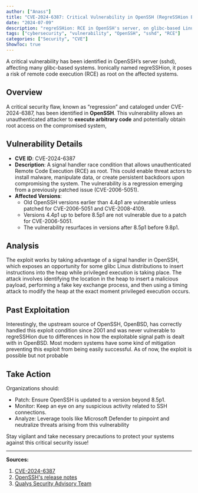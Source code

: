 ```yaml
---
author: ["Anass"]
title: "CVE-2024-6387: Critical Vulnerability in OpenSSH (RegreSSHion Exploit)"
date: "2024-07-09"
description: "regreSSHion: RCE in OpenSSH's server, on glibc-based Linux systems."
tags: ["cybersecurity", "vulnerability", "OpenSSH", "sshd", "RCE"]
categories: ["Security", "CVE"]
ShowToc: true
---
```


A critical vulnerability has been identified in OpenSSH’s server (sshd), affecting many glibc-based systems. Ironically named regreSSHion, it poses a risk of remote code execution (RCE) as root on the affected systems.

## Overview
A critical security flaw, known as “regression” and cataloged under CVE-2024-6387, has been identified in **OpenSSH**. This vulnerability allows an unauthenticated attacker to **execute arbitrary code** and potentially obtain root access on the compromised system,

## Vulnerability Details
- **CVE ID**: CVE-2024-6387
- **Description**: A signal handler race condition that allows unauthenticated Remote Code Execution (RCE) as root. This could enable threat actors to install malware, manipulate data, or create persistent backdoors upon compromising the system. The vulnerability is a regression emerging from a previously patched issue (CVE-2006-5051).
- **Affected Versions**:
  - Old OpenSSH versions earlier than 4.4p1 are vulnerable unless patched for CVE-2006-5051 and CVE-2008-4109.
  - Versions 4.4p1 up to before 8.5p1 are not vulnerable due to a patch for CVE-2006-5051.
  - The vulnerability resurfaces in versions after 8.5p1 before 9.8p1.

## Analysis
The exploit works by taking advantage of a signal handler in OpenSSH, which exposes an opportunity for some glibc Linux distributions to insert instructions into the heap while privileged execution is taking place. The attack involves identifying the location in the heap to insert a malicious payload, performing a fake key exchange process, and then using a timing attack to modify the heap at the exact moment privileged execution occurs. 

## Past Exploitation
Interestingly, the upstream source of OpenSSH, OpenBSD, has correctly handled this exploit condition since 2001 and was never vulnerable to regreSSHion due to differences in how the exploitable signal path is dealt with in OpenBSD. Most modern systems have some kind of mitigation preventing this exploit from being easily successful. As of now, the exploit is possible but not probable

## Take Action
Organizations should:

  - Patch: Ensure OpenSSH is updated to a version beyond 8.5p1.
  - Monitor: Keep an eye on any suspicious activity related to SSH connections.
  - Analyze: Leverage tools like Microsoft Defender to pinpoint and neutralize threats arising from this vulnerability

Stay vigilant and take necessary precautions to protect your systems against this critical security issue!

---

**Sources:**

1. [CVE-2024-6387](https://nvd.nist.gov/vuln/detail/CVE-2024-6387)
2. [OpenSSH's release notes](https://www.openssh.com/txt/release-9.8)
3. [Qualys Security Advisory Team](https://www.qualys.com/2024/07/01/cve-2024-6387/regresshion.txt)
